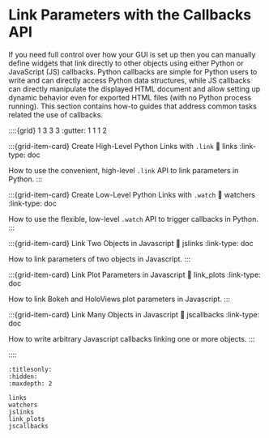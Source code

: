 # Link Parameters with the Callbacks API

If you need full control over how your GUI is set up then you can manually define widgets that link directly to other objects using either Python or JavaScript (JS) callbacks. Python callbacks are simple for Python users to write and can directly access Python data structures, while JS callbacks can directly manipulate the displayed HTML document and allow setting up dynamic behavior even for exported HTML files (with no Python process running). This section contains how-to guides that address common tasks related the use of callbacks.

::::{grid} 1 3 3 3
:gutter: 1 1 1 2

:::{grid-item-card} Create High-Level Python Links with `.link`
:link: links
:link-type: doc

How to use the convenient, high-level `.link` API to link parameters in Python.
:::

:::{grid-item-card} Create Low-Level Python Links with `.watch`
:link: watchers
:link-type: doc

How to use the flexible, low-level `.watch` API to trigger callbacks in Python.
:::

:::{grid-item-card} Link Two Objects in Javascript
:link: jslinks
:link-type: doc

How to link parameters of two objects in Javascript.
:::

:::{grid-item-card} Link Plot Parameters in Javascript
:link: link_plots
:link-type: doc

How to link Bokeh and HoloViews plot parameters in Javascript.
:::

:::{grid-item-card} Link Many Objects in Javascript
:link: jscallbacks
:link-type: doc

How to write arbitrary Javascript callbacks linking one or more objects.
:::

::::


```{toctree}
:titlesonly:
:hidden:
:maxdepth: 2

links
watchers
jslinks
link_plots
jscallbacks
```
